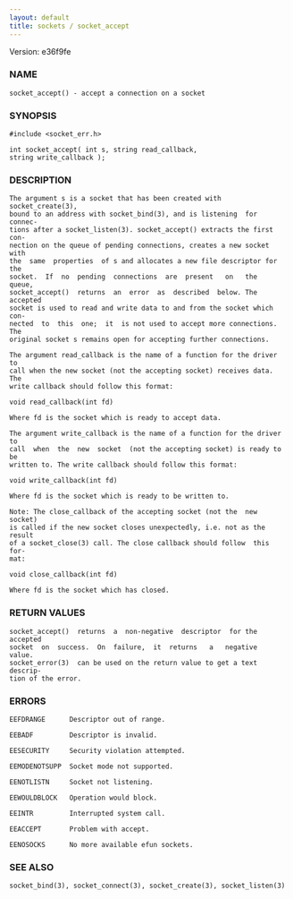 ```yaml
---
layout: default
title: sockets / socket_accept
---
```


Version: e36f9fe




### NAME
    socket_accept() - accept a connection on a socket


### SYNOPSIS
    #include <socket_err.h>

    int socket_accept( int s, string read_callback,
    string write_callback );


### DESCRIPTION
    The argument s is a socket that has been created with socket_create(3),
    bound to an address with socket_bind(3), and is listening  for  connec‐
    tions after a socket_listen(3). socket_accept() extracts the first con‐
    nection on the queue of pending connections, creates a new socket  with
    the  same  properties  of s and allocates a new file descriptor for the
    socket.  If  no  pending  connections  are  present   on   the   queue,
    socket_accept()  returns  an  error  as  described  below. The accepted
    socket is used to read and write data to and from the socket which con‐
    nected  to  this  one;  it  is not used to accept more connections. The
    original socket s remains open for accepting further connections.

    The argument read_callback is the name of a function for the driver  to
    call when the new socket (not the accepting socket) receives data.  The
    write callback should follow this format:

    void read_callback(int fd)

    Where fd is the socket which is ready to accept data.

    The argument write_callback is the name of a function for the driver to
    call  when  the  new  socket  (not the accepting socket) is ready to be
    written to. The write callback should follow this format:

    void write_callback(int fd)

    Where fd is the socket which is ready to be written to.

    Note: The close_callback of the accepting socket (not the  new  socket)
    is called if the new socket closes unexpectedly, i.e. not as the result
    of a socket_close(3) call. The close callback should follow  this  for‐
    mat:

    void close_callback(int fd)

    Where fd is the socket which has closed.


### RETURN VALUES
    socket_accept()  returns  a  non-negative  descriptor  for the accepted
    socket  on  success.  On  failure,  it  returns   a   negative   value.
    socket_error(3)  can be used on the return value to get a text descrip‐
    tion of the error.


### ERRORS
    EEFDRANGE      Descriptor out of range.

    EEBADF         Descriptor is invalid.

    EESECURITY     Security violation attempted.

    EEMODENOTSUPP  Socket mode not supported.

    EENOTLISTN     Socket not listening.

    EEWOULDBLOCK   Operation would block.

    EEINTR         Interrupted system call.

    EEACCEPT       Problem with accept.

    EENOSOCKS      No more available efun sockets.


### SEE ALSO
    socket_bind(3), socket_connect(3), socket_create(3), socket_listen(3)



